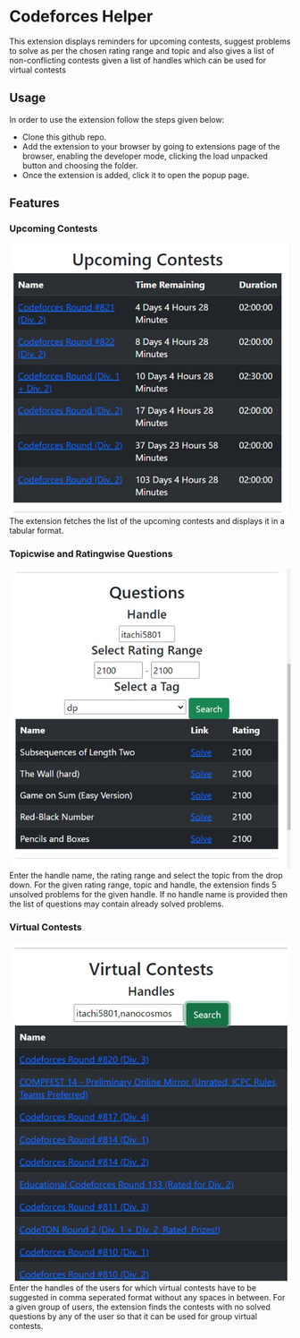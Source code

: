 # Codeforces Helper

This extension displays reminders for upcoming contests, suggest problems to solve as per the chosen rating range and topic and also gives a list of non-conflicting contests given a list of handles which can be used for virtual contests <br>


## Usage

In order to use the extension follow the steps given below:

- Clone this github repo.
- Add the extension to your browser by going to extensions page of the browser, enabling the developer mode, clicking the load unpacked button and choosing the folder.
- Once the extension is added, click it to open the popup page.

## Features

### Upcoming Contests
![1](media/upcomingcontests.jpeg)
<br>
The extension fetches the list of the upcoming contests and displays it in a tabular format.

### Topicwise and Ratingwise Questions
![2](media/questions.jpeg)
<br>
Enter the handle name, the rating range and select the topic from the drop down. For the given rating range, topic and handle, the extension finds 5 unsolved problems for the given handle. If no handle name is provided then the list of questions may contain already solved problems.
### Virtual Contests
![3](media/virtualcontests.jpeg)
<br>
Enter the handles of the users for which virtual contests have to be suggested in comma seperated format without any spaces in between. For a given group of users, the extension finds the contests with no solved questions by any of the user so that it can be used for group virtual contests.





